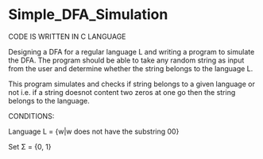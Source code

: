# Simple_DFA_Simulation

CODE IS WRITTEN IN C LANGUAGE

Designing a DFA for a regular language L and writing a program to simulate the DFA. The program should be 
able to take any random string as input from the user and determine whether the string belongs to the
language L.

This program simulates and checks if string belongs to a given language or not i.e. 
if a string doesnot content two zeros at one go then the string belongs to the language.

CONDITIONS:

Language L = {w|w does not have the substring 00}

Set      Σ = {0, 1}

